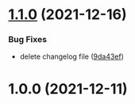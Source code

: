 # [1.1.0](https://github.com/Muhammed-Rahif/GH-Notify/compare/v1.0.0...v1.1.0) (2021-12-16)

### Bug Fixes

-   delete changelog file ([9da43ef](https://github.com/Muhammed-Rahif/GH-Notify/commit/9da43ef2079f340e634c5467bdfdc56103aa13b8))

# 1.0.0 (2021-12-11)
